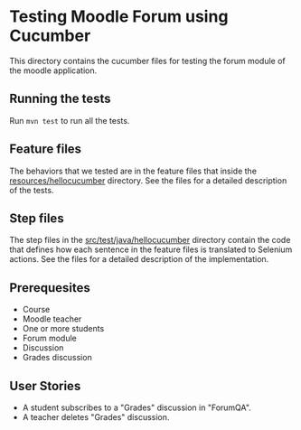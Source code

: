 # Testing Moodle Forum using Cucumber
This directory contains the cucumber files for testing the forum module of the moodle application.

## Running the tests
Run ```mvn test``` to run all the tests.

## Feature files
The behaviors that we tested are in the feature files that inside the [resources/hellocucumber](resources/hellocucumber) directory. See the files for a detailed description of the tests.

## Step files
The step files in the [src/test/java/hellocucumber](src/test/java/hellocucumber) directory contain the code that defines how each sentence in the feature files is translated to Selenium actions. See the files for a detailed description of the implementation.


## Prerequesites
- Course
- Moodle teacher
- One or more students
- Forum module
- Discussion
- Grades discussion

## User Stories
- A student subscribes to a "Grades" discussion in "ForumQA".
- A teacher deletes "Grades" discussion.